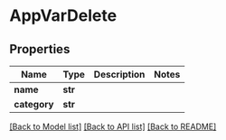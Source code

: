 # AppVarDelete

## Properties
Name | Type | Description | Notes
------------ | ------------- | ------------- | -------------
**name** | **str** |  | 
**category** | **str** |  | 

[[Back to Model list]](../README.md#documentation-for-models) [[Back to API list]](../README.md#documentation-for-api-endpoints) [[Back to README]](../README.md)


